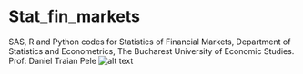 # Stat_fin_markets
SAS, R and Python codes for Statistics of Financial Markets, Department of Statistics and Econometrics, The Bucharest University of Economic Studies.
Prof: Daniel Traian Pele
![alt text](https://raw.githubusercontent.com/username/projectname/branch/path/to/img.png)
